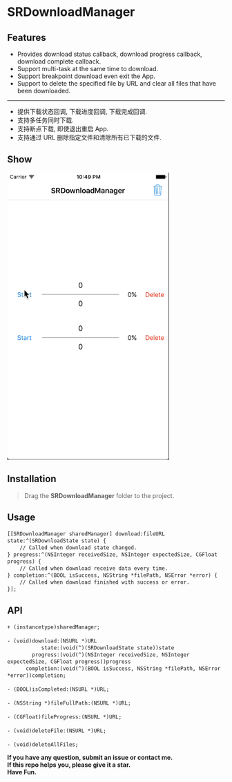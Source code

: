 # SRDownloadManager

## Features

* Provides download status callback, download progress callback, download complete callback.
* Support multi-task at the same time to download.
* Support breakpoint download even exit the App.
* Support to delete the specified file by URL and clear all files that have been downloaded.

***

* 提供下载状态回调, 下载进度回调, 下载完成回调.
* 支持多任务同时下载.
* 支持断点下载, 即使退出重启 App.
* 支持通过 URL 删除指定文件和清除所有已下载的文件.

## Show

![image](./show.gif)

## Installation

> Drag the **SRDownloadManager** folder to the project.

## Usage

````objc
[[SRDownloadManager sharedManager] download:fileURL state:^(SRDownloadState state) {
    // Called when download state changed.
} progress:^(NSInteger receivedSize, NSInteger expectedSize, CGFloat progress) {
    // Called when download receive data every time.
} completion:^(BOOL isSuccess, NSString *filePath, NSError *error) {
    // Called when download finished with success or error.
}];
````

## API

````objc
+ (instancetype)sharedManager;

- (void)download:(NSURL *)URL
           state:(void(^)(SRDownloadState state))state
        progress:(void(^)(NSInteger receivedSize, NSInteger expectedSize, CGFloat progress))progress
      completion:(void(^)(BOOL isSuccess, NSString *filePath, NSError *error))completion;

- (BOOL)isCompleted:(NSURL *)URL;

- (NSString *)fileFullPath:(NSURL *)URL;

- (CGFloat)fileProgress:(NSURL *)URL;

- (void)deleteFile:(NSURL *)URL;

- (void)deleteAllFiles;
````

**If you have any question, submit an issue or contact me.**   
**If this repo helps you, please give it a star.**  
**Have Fun.**
